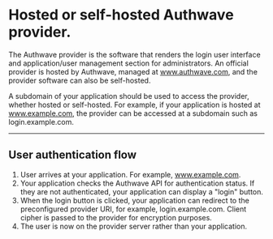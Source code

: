 Hosted or self-hosted Authwave provider.
========================================

The Authwave provider is the software that renders the login user interface and application/user management section for administrators. An official provider is hosted by Authwave, managed at www.authwave.com, and the provider software can also be self-hosted.

A subdomain of your application should be used to access the provider, whether hosted or self-hosted. For example, if your application is hosted at www.example.com, the provider can be accessed at a subdomain such as login.example.com.

*****

User authentication flow
------------------------

1) User arrives at your application. For example, www.example.com.
2) Your application checks the Authwave API for authentication status. If they are not authenticated, your application can display a "login" button.
3) When the login button is clicked, your application can redirect to the preconfigured provider URI, for example, login.example.com. Client cipher is passed to the provider for encryption purposes.
4) The user is now on the provider server rather than your application. 